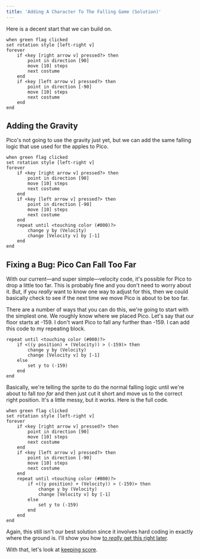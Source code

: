 ```yaml
---
title: 'Adding A Character To The Falling Game (Solution)'
---
```


Here is a decent start that we can build on.

```scratch
when green flag clicked
set rotation style [left-right v]
forever
	if <key [right arrow v] pressed?> then
		point in direction [90]
		move [10] steps
		next costume
	end
	if <key [left arrow v] pressed?> then
		point in direction [-90]
		move [10] steps
		next costume
	end
end
```

## Adding the Gravity

Pico's not going to use the gravity just yet, but we can add the same falling logic that use used for the apples to Pico.

```scratch
when green flag clicked
set rotation style [left-right v]
forever
	if <key [right arrow v] pressed?> then
		point in direction [90]
		move [10] steps
		next costume
	end
	if <key [left arrow v] pressed?> then
		point in direction [-90]
		move [10] steps
		next costume
	end
	repeat until <touching color (#000)?>
		change y by (Velocity)
		change [Velocity v] by [-1]
	end
end
```

## Fixing a Bug: Pico Can Fall Too Far

With our current—and super simple—velocity code, it's possible for Pico to drop a little too far. This is probably fine and you don't need to worry about it. But, if you _really_ want to know one way to adjust for this, then we could basically check to see if the next time we move Pico is about to be too far.

There are a number of ways that you can do this, we're going to start with the simplest one. We roughly know where we placed Pico. Let's say that our floor starts at -159. I don't want Pico to fall any further than -159. I can add this code to my repeating block.

```scratch
repeat until <touching color (#000)?>
	if <((y position) + (Velocity)) > (-159)> then
		change y by (Velocity)
		change [Velocity v] by [-1]
	else
		set y to (-159)
	end
end
```

Basically, we're telling the sprite to do the normal falling logic until we're about to fall _too far_ and then just cut it short and move us to the correct right position. It's a little messy, but it works. Here is the full code.

```scratch
when green flag clicked
set rotation style [left-right v]
forever
	if <key [right arrow v] pressed?> then
		point in direction [90]
		move [10] steps
		next costume
	end
	if <key [left arrow v] pressed?> then
		point in direction [-90]
		move [10] steps
		next costume
	end
	repeat until <touching color (#000)?>
		if <((y position) + (Velocity)) > (-159)> then
			change y by (Velocity)
			change [Velocity v] by [-1]
		else
			set y to (-159)
		end
	end
end
```

Again, this still isn't our best solution since it involves hard coding in exactly where the ground is. I'll show you how [to _really_ get this right later](using-a-custom-block-to-fix-our-landing).

With that, let's look at [keeping score](reusable-code-with-blocks).
